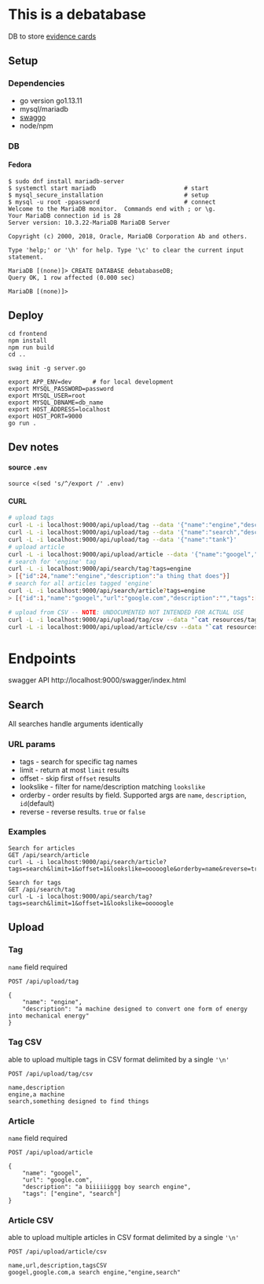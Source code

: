 # This is a debatabase

DB to store [evidence cards](https://sbt.blob.core.windows.net/storyboards/worksheet-templates/debate-evidence-cards_thumb.png?utc=131847743138500000)

## Setup

### Dependencies

* go version go1.13.11
* mysql/mariadb
* [swaggo](https://github.com/swaggo/swag)
* node/npm

### DB

#### Fedora

```
$ sudo dnf install mariadb-server
$ systemctl start mariadb                         # start
$ mysql_secure_installation                       # setup
$ mysql -u root -ppassword                        # connect
Welcome to the MariaDB monitor.  Commands end with ; or \g.
Your MariaDB connection id is 28
Server version: 10.3.22-MariaDB MariaDB Server

Copyright (c) 2000, 2018, Oracle, MariaDB Corporation Ab and others.

Type 'help;' or '\h' for help. Type '\c' to clear the current input statement.

MariaDB [(none)]> CREATE DATABASE debatabaseDB;
Query OK, 1 row affected (0.000 sec)

MariaDB [(none)]> 
```

## Deploy

```
cd frontend
npm install
npm run build
cd ..

swag init -g server.go

export APP_ENV=dev      # for local development
export MYSQL_PASSWORD=password
export MYSQL_USER=root
export MYSQL_DBNAME=db_name
export HOST_ADDRESS=localhost
export HOST_PORT=9000
go run .
```

## Dev notes

#### source `.env`

`source <(sed 's/^/export /' .env)`

#### CURL

```bash
# upload tags
curl -L -i localhost:9000/api/upload/tag --data '{"name":"engine","description":"a thing that does"}'
curl -L -i localhost:9000/api/upload/tag --data '{"name":"search","description":"a thing that finds"}'
curl -L -i localhost:9000/api/upload/tag --data '{"name":"tank"}'
# upload article
curl -L -i localhost:9000/api/upload/article --data '{"name":"googel","url":"google.com","tags":["engine","search"]}'
# search for 'engine' tag
curl -L -i localhost:9000/api/search/tag?tags=engine
> [{"id":24,"name":"engine","description":"a thing that does"}]
# search for all articles tagged 'engine'
curl -L -i localhost:9000/api/search/article?tags=engine
> [{"id":1,"name":"googel","url":"google.com","description":"","tags":["engine","search"]}]

# upload from CSV -- NOTE: UNDOCUMENTED NOT INTENDED FOR ACTUAL USE
curl -L -i localhost:9000/api/upload/tag/csv --data "`cat resources/tags.csv`"
curl -L -i localhost:9000/api/upload/article/csv --data "`cat resources/articles.csv`"
```

# Endpoints

swagger API http://localhost:9000/swagger/index.html

## Search

All searches handle arguments identically

### URL params

* tags - search for specific tag names
* limit - return at most `limit` results
* offset - skip first `offset` results
* lookslike - filter for name/description matching `lookslike`
* orderby - order results by field.  Supported args are `name`, `description`, `id`(default)
* reverse - reverse results.  `true` or `false`

### Examples

```
Search for articles
GET /api/search/article
curl -L -i localhost:9000/api/search/article?tags=search&limit=1&offset=1&lookslike=ooooogle&orderby=name&reverse=true

Search for tags
GET /api/search/tag
curl -L -i localhost:9000/api/search/tag?tags=search&limit=1&offset=1&lookslike=ooooogle
```

## Upload

### Tag

`name` field required

```
POST /api/upload/tag

{
    "name": "engine",
    "description": "a machine designed to convert one form of energy into mechanical energy"
}
```

### Tag CSV

able to upload multiple tags in CSV format delimited by a single `'\n'`

```
POST /api/upload/tag/csv

name,description
engine,a machine
search,something designed to find things
```

### Article

`name` field required

```
POST /api/upload/article

{
    "name": "googel",
    "url": "google.com",
    "description": "a biiiiiiggg boy search engine",
    "tags": ["engine", "search"]
}
```

### Article CSV

able to upload multiple articles in CSV format delimited by a single `'\n'`

```
POST /api/upload/article/csv

name,url,description,tagsCSV
googel,google.com,a search engine,"engine,search"
```
